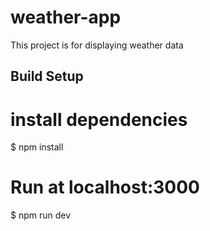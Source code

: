 # weather-app

This project is for displaying weather data

## Build Setup

# install dependencies

$ npm install

# Run at localhost:3000

$ npm run dev

